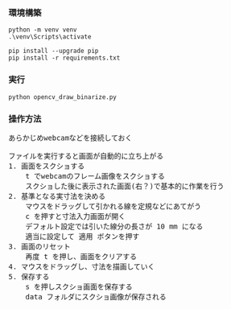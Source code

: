 ### 環境構築
```
python -m venv venv
.\venv\Scripts\activate

pip install --upgrade pip
pip install -r requirements.txt
```

### 実行
```
python opencv_draw_binarize.py
```

### 操作方法
<pre>
あらかじめwebcamなどを接続しておく

ファイルを実行すると画面が自動的に立ち上がる
1. 画面をスクショする
    t でwebcamのフレーム画像をスクショする
    スクショした後に表示された画面(右？)で基本的に作業を行う
2. 基準となる実寸法を決める
    マウスをドラッグして引かれる線を定規などにあてがう
    c を押すと寸法入力画面が開く
    デフォルト設定では引いた線分の長さが 10 mm になる
    適当に設定して 適用 ボタンを押す
3. 画面のリセット
    再度 t を押し、画面をクリアする
4. マウスをドラッグし、寸法を描画していく
5. 保存する
    s を押しスクショ画面を保存する
    data フォルダにスクショ画像が保存される
</pre>